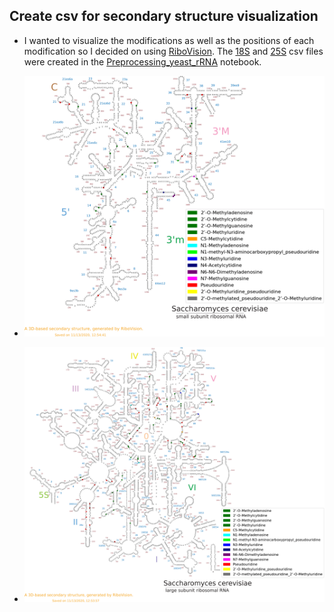 ## Create csv for secondary structure visualization 
* I wanted to visualize the modifications as well as the positions of each modification so I decided on using [RiboVision](http://apollo.chemistry.gatech.edu/RiboVision/).
The [18S](ribovison_18S.csv) and [25S](ribovison_25S.csv) csv files were created in the [Preprocessing_yeast_rRNA](../../notebooks/Preprocessing_yeast_rRNA.ipynb) notebook.

* ![18S](18S.png)
* ![25S](25S.png)
